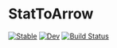 # StatToArrow

[![Stable](https://img.shields.io/badge/docs-stable-blue.svg)](https://qcumalo.github.io/StatToArrow.jl/stable/)
[![Dev](https://img.shields.io/badge/docs-dev-blue.svg)](https://qcumalo.github.io/StatToArrow.jl/dev/)
[![Build Status](https://github.com/qcumalo/StatToArrow.jl/actions/workflows/CI.yml/badge.svg?branch=master)](https://github.com/qcumalo/StatToArrow.jl/actions/workflows/CI.yml?query=branch%3Amaster)
